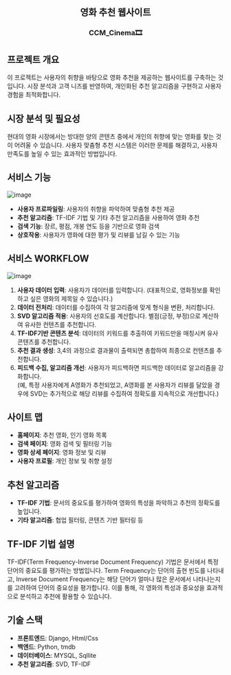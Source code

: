 <h2 align='center'> 영화 추천 웹사이트</h2>
<h3 align='center'>CCM_Cinema🎞️</h3>

## 프로젝트 개요

이 프로젝트는 사용자의 취향을 바탕으로 영화 추천을 제공하는 웹사이트를 구축하는 것입니다. 시장 분석과 고객 니즈를 반영하여, 개인화된 추천 알고리즘을 구현하고 사용자 경험을 최적화합니다.

## 시장 분석 및 필요성

현대의 영화 시장에서는 방대한 양의 콘텐츠 중에서 개인의 취향에 맞는 영화를 찾는 것이 어려울 수 있습니다. 사용자 맞춤형 추천 시스템은 이러한 문제를 해결하고, 사용자 만족도를 높일 수 있는 효과적인 방법입니다. 

## 서비스 기능
![image](https://github.com/user-attachments/assets/c6536c45-e342-4c03-af55-020040fcc781)

- **사용자 프로파일링**: 사용자의 취향을 파악하여 맞춤형 추천 제공
- **추천 알고리즘**: TF-IDF 기법 및 기타 추천 알고리즘을 사용하여 영화 추천
- **검색 기능**: 장르, 평점, 개봉 연도 등을 기반으로 영화 검색
- **상호작용**: 사용자가 영화에 대한 평가 및 리뷰를 남길 수 있는 기능

## 서비스 WORKFLOW
![image](https://github.com/user-attachments/assets/f403214d-df96-4b86-8075-eb00a764cc28)


1. **사용자 데이터 입력**: 사용자가 데이터를 입력합니다. (대표적으로, 영화정보를 확인하고 싶은 영화의 제목일 수 있습니다.)
2. **데이터 전처리**: 데이터를 수집하여 각 알고리즘에 맞게 형식을 변환, 처리합니다.
3. **SVD 알고리즘 적용**: 사용자의 선호도를 계산합니다. 별점(긍정, 부정)으로 계산하여 유사한 컨텐츠를 추천합니다.
4. **TF-IDF기반 콘텐츠 분석**: 데이터의 키워드를 추출하여 키워드만을 매칭시켜 유사 콘텐츠를 추천합니다.
5. **추천 결과 생성**: 3,4의 과정으로 결과물이 출력되면 총합하여 최종으로 컨텐츠를 추천합니다.
6. **피드백 수집, 알고리즘 개선**: 사용자가 피드백하면 피드백한 데이터로 알고리즘을 강화합니다. <br>
(예, 특정 사용자에게 A영화가 추천되었고, A영화를 본 사용자가 리뷰를 달았을 경우에 SVD는 추가적으로 해당 리뷰를 수집하여 정확도를 지속적으로 개선합니다.)
## 사이트 맵

- **홈페이지**: 추천 영화, 인기 영화 목록
- **검색 페이지**: 영화 검색 및 필터링 기능
- **영화 상세 페이지**: 영화 정보 및 리뷰
- **사용자 프로필**: 개인 정보 및 취향 설정

## 추천 알고리즘

- **TF-IDF 기법**: 문서의 중요도를 평가하여 영화의 특성을 파악하고 추천의 정확도를 높입니다.
- **기타 알고리즘**: 협업 필터링, 콘텐츠 기반 필터링 등

## TF-IDF 기법 설명

TF-IDF(Term Frequency-Inverse Document Frequency) 기법은 문서에서 특정 단어의 중요도를 평가하는 방법입니다. Term Frequency는 단어의 출현 빈도를 나타내고, Inverse Document Frequency는 해당 단어가 얼마나 많은 문서에서 나타나는지를 고려하여 단어의 중요성을 평가합니다. 이를 통해, 각 영화의 특성과 중요성을 효과적으로 분석하고 추천에 활용할 수 있습니다.

## 기술 스택

- **프론트엔드**: Django, Html/Css
- **백엔드**: Python, tmdb
- **데이터베이스**: MYSQL, Sqllite
- **추천 알고리즘**: SVD, TF-IDF
